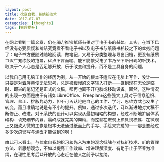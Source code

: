 ```yaml
---
layout: post
title: 改变自我，接纳新技术
date: 2017-07-07
categories: [thoughts]
tags: [管理提升]
---
```


在网上看到一篇文章，仍在竭力推崇纸质书相对于电子书的益处。其实，在当下已经没有必要质疑和纠结究竟看不看电子书以及电子书与纸质书相较之下的优劣问题了：电子书方便随时随地阅读、做笔记，又易于分类整理与导出归档，更没有纸质书汉牛充栋般的拖累，优点不言而喻。能不能接受电子书乃至不断出现的新技术，取决于个人心态是否足够开放、乐于改变和提升，而不是工具自身的问题。

以我自己用电脑工作的经历为例。从一开始的根本不适应在电脑上写作、设计——只要是对着屏幕便无法思考，总是被缓慢的文字输入打断——直到现在无论是临时、即兴的笔记还是正式的文稿，都再也离不开电脑或移动设备。固然，这种情况的出现一方面是由于有诸如LibreOffice、Freeplane这些强大工具对于信息组织、管理、修正、排版的助力，但不可否认地是自己的工作、学习、思维方式也发生了转变，而且准确地说是有不小的提升。例如，通过多次迭代，可以渐进地对文稿不断修正、改进。对于系统的设计可以实现从最初粗略的构想，经过不断地扩展体系结构、填充细节内容，最终成就完美的架构。而这些在宏观上颇具规模性、在微观上又细致入微的工作是根本无法通过纸面上的手写、手绘来完成的——那是要经过多少次的誉写与涂改才能做到的啊！

由此可以看出，与其拿自我的积习和先入为主的观念抵触与对抗新技术、新的管理方法、新思想观念，不如以提高工作效率、增进理解深度、有助于止于至善为准绳，在理性思考后以开放的心态赶在他人之前予以接纳。
